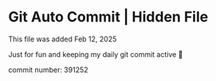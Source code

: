 # Git Auto Commit | Hidden File

This file was added Feb 12, 2025

Just for fun and keeping my daily git commit active 🤪

commit number: 391252
